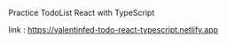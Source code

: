 Practice TodoList React with TypeScript

link : https://valentinfed-todo-react-typescript.netlify.app
